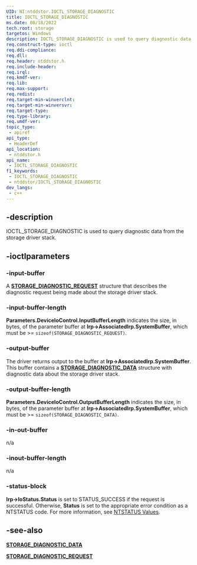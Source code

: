 ```yaml
---
UID: NI:ntddstor.IOCTL_STORAGE_DIAGNOSTIC
title: IOCTL_STORAGE_DIAGNOSTIC
ms.date: 08/18/2022
tech.root: storage
targetos: Windows
description: IOCTL_STORAGE_DIAGNOSTIC is used to query diagnostic data from the storage driver stack.
req.construct-type: ioctl
req.ddi-compliance: 
req.dll: 
req.header: ntddstor.h
req.include-header: 
req.irql: 
req.kmdf-ver: 
req.lib: 
req.max-support: 
req.redist: 
req.target-min-winverclnt: 
req.target-min-winversvr: 
req.target-type: 
req.type-library: 
req.umdf-ver: 
topic_type:
 - apiref
api_type:
 - HeaderDef
api_location:
 - ntddstor.h
api_name:
 - IOCTL_STORAGE_DIAGNOSTIC
f1_keywords:
 - IOCTL_STORAGE_DIAGNOSTIC
 - ntddstor/IOCTL_STORAGE_DIAGNOSTIC
dev_langs:
 - c++
---
```


## -description

IOCTL_STORAGE_DIAGNOSTIC is used to query diagnostic data from the storage driver stack.

## -ioctlparameters

### -input-buffer

A [**STORAGE_DIAGNOSTIC_REQUEST**](ns-ntddstor-_storage_diagnostic_request.md) structure that describes the diagnostic request being made about the storage driver stack.

### -input-buffer-length

**Parameters.DeviceIoControl.InputBufferLength** indicates the size, in bytes, of the parameter buffer at **Irp->AssociatedIrp.SystemBuffer**, which must be >= ```sizeof(STORAGE_DIAGNOSTIC_REQUEST)```.

### -output-buffer

The driver returns output to the buffer at **Irp->AssociatedIrp.SystemBuffer**. This buffer contains a [**STORAGE_DIAGNOSTIC_DATA**](ns-ntddstor-_storage_diagnostic_data.md) structure with diagnostic data about the storage driver stack.

### -output-buffer-length

**Parameters.DeviceIoControl.OutputBufferLength** indicates the size, in bytes, of the parameter buffer at **Irp->AssociatedIrp.SystemBuffer**, which must be >= ```sizeof(STORAGE_DIAGNOSTIC_DATA)```.

### -in-out-buffer

n/a

### -inout-buffer-length

n/a

### -status-block

**Irp->IoStatus.Status** is set to STATUS_SUCCESS if the request is successful. Otherwise, **Status** is set to the appropriate error condition as a NTSTATUS code. For more information, see [NTSTATUS Values](/windows-hardware/drivers/kernel/using-ntstatus-values).

## -see-also

[**STORAGE_DIAGNOSTIC_DATA**](ns-ntddstor-_storage_diagnostic_data.md)

[**STORAGE_DIAGNOSTIC_REQUEST**](ns-ntddstor-_storage_diagnostic_request.md)
